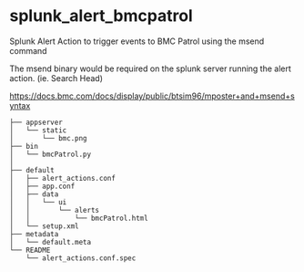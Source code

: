 # splunk_alert_bmcpatrol

Splunk Alert Action to trigger events to BMC Patrol using the msend command

The msend binary would be required on the splunk server running the alert action. (ie. Search Head)

https://docs.bmc.com/docs/display/public/btsim96/mposter+and+msend+syntax



```alert_bmcpatrol/
├── appserver
│   └── static
│       └── bmc.png
├── bin
│   └── bmcPatrol.py
│   
├── default
│   ├── alert_actions.conf
│   ├── app.conf
│   ├── data
│   │   └── ui
│   │       └── alerts
│   │           └── bmcPatrol.html
│   └── setup.xml
├── metadata
│   └── default.meta
└── README
    └── alert_actions.conf.spec
